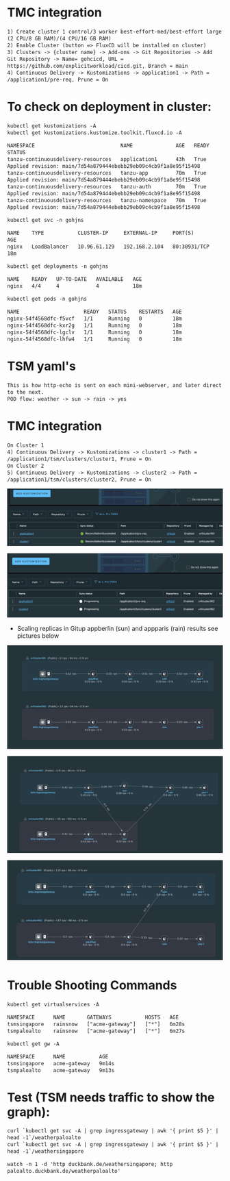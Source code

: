 # TMC integration

```
1) Create cluster 1 control/3 worker best-effort-med/best-effort large (2 CPU/8 GB RAM)/(4 CPU/16 GB RAM)
2) Enable Cluster (button => FluxCD will be installed on cluster) 
3) Clusters -> {cluster name} -> Add-ons -> Git Repositories -> Add Git Repository -> Name= gohcicd, URL = https://github.com/explicitworkload/cicd.git, Branch = main
4) Continuous Delivery -> Kustomizations -> application1 -> Path = /application1/pre-req, Prune = On
```


# To check on deployment in cluster: 
```
kubectl get kustomizations -A
kubectl get kustomizations.kustomize.toolkit.fluxcd.io -A
```
```
NAMESPACE                            NAME              AGE   READY   STATUS
tanzu-continuousdelivery-resources   application1      43h   True    Applied revision: main/7d54a879444ebebb29eb09c4cb9f1a8e95f15498
tanzu-continuousdelivery-resources   tanzu-app         70m   True    Applied revision: main/7d54a879444ebebb29eb09c4cb9f1a8e95f15498
tanzu-continuousdelivery-resources   tanzu-auth        70m   True    Applied revision: main/7d54a879444ebebb29eb09c4cb9f1a8e95f15498
tanzu-continuousdelivery-resources   tanzu-namespace   70m   True    Applied revision: main/7d54a879444ebebb29eb09c4cb9f1a8e95f15498
```
```
kubectl get svc -n gohjns
```
```
NAME    TYPE           CLUSTER-IP     EXTERNAL-IP     PORT(S)        AGE
nginx   LoadBalancer   10.96.61.129   192.168.2.104   80:30931/TCP   18m
```
```
kubectl get deployments -n gohjns
```
```
NAME    READY   UP-TO-DATE   AVAILABLE   AGE
nginx   4/4     4            4           18m
```
```
kubectl get pods -n gohjns
```
```
NAME                     READY   STATUS    RESTARTS   AGE
nginx-54f4568dfc-f5vcf   1/1     Running   0          18m
nginx-54f4568dfc-kxr2g   1/1     Running   0          18m
nginx-54f4568dfc-lgclv   1/1     Running   0          18m
nginx-54f4568dfc-lhfw4   1/1     Running   0          18m
```

# TSM yaml's

```
This is how http-echo is sent on each mini-webserver, and later direct to the next.
POD flow: weather -> sun -> rain -> yes
```
# TMC integration

```
On Cluster 1
4) Continuous Delivery -> Kustomizations -> cluster1 -> Path = /application1/tsm/clusters/cluster1, Prune = On
On Cluster 2
5) Continuous Delivery -> Kustomizations -> cluster2 -> Path = /application1/tsm/clusters/cluster2, Prune = On
```

![GitHub](cluster1.png)

![GitHub](cluster2.png)

* Scaling replicas in Gitup appberlin (sun) and appparis (rain) results see pictures below 

![GitHub](TSM1.png)


![GitHub](TSM2.png)


![GitHub](TSM3.png)


# Trouble Shooting Commands
```
kubectl get virtualservices -A
```
```
NAMESPACE      NAME       GATEWAYS           HOSTS   AGE
tsmsingapore   rainsnow   ["acme-gateway"]   ["*"]   6m28s
tsmpaloalto    rainsnow   ["acme-gateway"]   ["*"]   6m27s
```
```
kubectl get gw -A
```
```
NAMESPACE      NAME           AGE
tsmsingapore   acme-gateway   9m14s
tsmpaloalto    acme-gateway   9m13s
```

# Test (TSM needs traffic to show the graph):

```
curl `kubectl get svc -A | grep ingressgateway | awk '{ print $5 }' | head -1`/weatherpaloalto
curl `kubectl get svc -A | grep ingressgateway | awk '{ print $5 }' | head -1`/weathersingapore
```
```
watch -n 1 -d 'http duckbank.de/weathersingapore; http paloalto.duckbank.de/weatherpaloalto'
```
